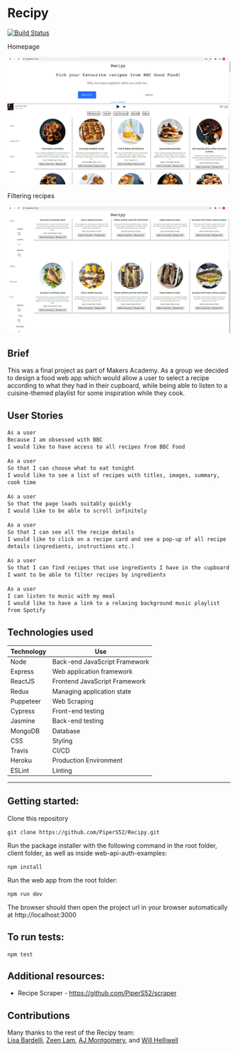 # Recipy

[![Build Status](https://travis-ci.org/PiperS52/Recipy.svg?branch=master)](https://travis-ci.org/PiperS52/Recipy)

Homepage

![](images/Recipy-homepage-screenshot.png)

Filtering recipes

![](images/Recipy-filter-screenshot.png)

## Brief

This was a final project as part of Makers Academy. As a group we decided to design a food web app which would allow a
user to select a recipe according to what they had in their cupboard, while being able to listen to a cuisine-themed playlist for some inspiration while they cook.

## User Stories

```
As a user
Because I am obsessed with BBC
I would like to have access to all recipes from BBC Food

As a user
So that I can choose what to eat tonight
I would like to see a list of recipes with titles, images, summary, cook time

As a user
So that the page loads suitably quickly
I would like to be able to scroll infinitely

As a user
So that I can see all the recipe details
I would like to click on a recipe card and see a pop-up of all recipe details (ingredients, instructions etc.)

As a user
So that I can find recipes that use ingredients I have in the cupboard
I want to be able to filter recipes by ingredients

As a user
I can listen to music with my meal
I would like to have a link to a relaxing background music playlist from Spotify
```
## Technologies used

| Technology    | Use                           |
| ------------- | ----------------------------- |
| Node          | Back-end JavaScript Framework |
| Express       | Web application framework     |
| ReactJS       | Frontend JavaScript Framework |
| Redux         | Managing application state    |
| Puppeteer     | Web Scraping                  |
| Cypress       | Front-end testing             |
| Jasmine       | Back-end testing              |
| MongoDB       | Database                      |
| CSS           | Styling                       |
| Travis        | CI/CD                         |
| Heroku        | Production Environment        |
| ESLint        | Linting                       |

---
## Getting started:

Clone this repository
```
git clone https://github.com/PiperS52/Recipy.git
```
Run the package installer with the following command in the root folder, client folder, as well as inside web-api-auth-examples:
```
npm install
```
Run the web app from the root folder:
```
npm run dev
```
The browser should then open the project url in your browser automatically at http://localhost:3000

## To run tests:

```
npm test
```
## Additional resources:

- Recipe Scraper - https://github.com/PiperS52/scraper

## Contributions

Many thanks to the rest of the Recipy team:<br/>
[Lisa Bardelli](https://github.com/lisabardelli), [Zeen Lam](https://github.com/ZeenLamDev),
[AJ Montgomery](https://github.com/AJSMonty), and [Will Helliwell](https://github.com/Will-Helliwell)
